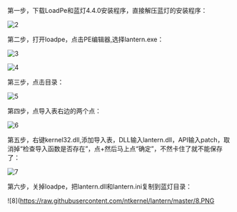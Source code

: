 第一步，下载LoadPe和蓝灯4.4.0安装程序，直接解压蓝灯的安装程序：

![2](https://raw.githubusercontent.com/ntkernel/lantern/master/2.PNG)

第二步，打开loadpe，点击PE编辑器,选择lantern.exe：

![3](https://raw.githubusercontent.com/ntkernel/lantern/master/3.PNG)

![4](https://raw.githubusercontent.com/ntkernel/lantern/master/4.PNG)

第三步，点击目录：

![5](https://raw.githubusercontent.com/ntkernel/lantern/master/5.PNG)

第四步，点导入表右边的两个点：

![6](https://raw.githubusercontent.com/ntkernel/lantern/master/6.PNG)

第五步，右键kernel32.dll,添加导入表，DLL输入lantern.dll，API输入patch，取消掉“检查导入函数是否存在”，点+然后马上点“确定”，不然卡住了就不能保存了：

![7](https://raw.githubusercontent.com/ntkernel/lantern/master/7.PNG)

第六步，关掉loadpe，把lantern.dll和lantern.ini复制到蓝灯目录：

![8](https://raw.githubusercontent.com/ntkernel/lantern/master/8.PNG
